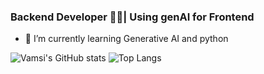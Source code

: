 ### Backend Developer 👨‍💻| Using genAI for Frontend
- 🌱 I’m currently learning Generative AI and python

![Vamsi's GitHub stats](https://github-readme-stats.vercel.app/api?username=vamsi963601&theme=radical)
![Top Langs](https://github-readme-stats.vercel.app/api/top-langs/?username=vamsi963601&layout=compact&theme=radical)

<!--
**vamsi963601/vamsi963601** is a ✨ _special_ ✨ repository because its `README.md` (this file) appears on your GitHub profile.

Here are some ideas to get you started:

- 🔭 I’m currently working on 

- 👯 I’m looking to collaborate on ...
- 🤔 I’m looking for help with ...
- 💬 Ask me about ...
- 📫 How to reach me: ...
- 😄 Pronouns: ...
- ⚡ Fun fact: ...
-->
